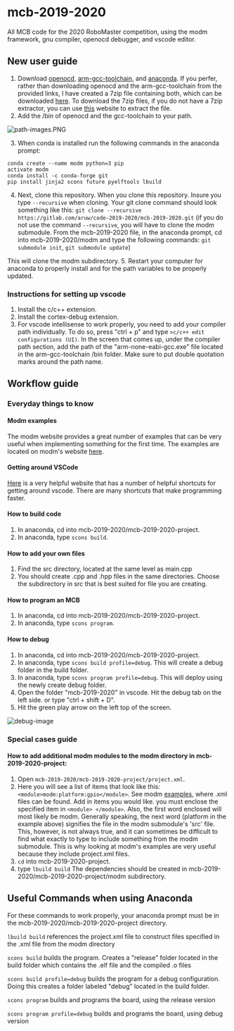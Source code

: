 # mcb-2019-2020

All MCB code for the 2020 RoboMaster competition, using the modm framework, gnu
compiler, openocd debugger, and vscode editor.

## New user guide

1. Download [openocd](https://sourceforge.net/projects/openocd/files/openocd/0.10.0/),
   [arm-gcc-toolchain](https://developer.arm.com/tools-and-software/open-source-software/developer-tools/gnu-toolchain/gnu-rm/downloads),
   and [anaconda](https://www.anaconda.com/distribution/). If you perfer, rather
   than downloading openocd and the arm-gcc-toolchain from the provided links, I
   have created a 7zip file containing both, which can be downloaded
   [here](https://drive.google.com/file/d/1-GCnAhZSidhW827O36aBPIegsX6G6-6S/view?usp=sharing).
   To download the 7zip files, if you do not have a 7zip extractor, you can use
   [this](https://extract.me/) website to extract the file.
2. Add the /bin of openocd and the gcc-toolchain to your path.

![path-images.PNG](https://i.imgur.com/ZpV4WpX.png)

3. When conda is installed run the following commands in the anaconda prompt: <br>
```
conda create --name modm python=3 pip
activate modm
conda install -c conda-forge git
pip install jinja2 scons future pyelftools lbuild
```
4. Next, clone this repository. When you clone this repository. Insure you type
   `--recursive` when cloning. Your git clone command should look something like
   this: `git clone --recursive
   https://gitlab.com/aruw/code-2019-2020/mcb-2019-2020.git`
   (if you do not use the command `--recursive`, you will have to clone the modm
   submodule. From the mcb-2019-2020 file, in the anaconda prompt, cd into
   mcb-2019-2020/modm and type the following commands: `git submodule init`, 
`git submodule update`)

This will clone the modm subdirectory.
5. Restart your computer for anaconda to properly install and for the path
   variables to be properly updated.

### Instructions for setting up vscode
1. Install the c/c++ extension.
2. Install the cortex-debug extension.
3. For vscode intellisense to work properly, you need to add your compiler path
   individually. To do so, press "ctrl + p" and type `>c/c++ edit configurations
   (UI)`. In the screen that comes up, under the compiler path section, add the
   path of the "arm-none-eabi-gcc.exe" file located in the arm-gcc-toolchain
   /bin folder. Make sure to put double quotation marks around the path name.

## Workflow guide

### Everyday things to know

#### Modm examples

The modm website provides a great number of examples that can be very useful
when implementing something for the first time. The examples are located on
modm's website [here](https://modm.io/#examples).

#### Getting around VSCode

[Here](https://code.visualstudio.com/docs/getstarted/tips-and-tricks) is a very
helpful website that has a number of helpful shortcuts for getting around
vscode. There are many shortcuts that make programming faster.

#### How to build code

1. In anaconda, cd into mcb-2019-2020/mcb-2019-2020-project.
2. In anaconda, type `scons build`.

#### How to add your own files

1. Find the src directory, located at the same level as main.cpp
2. You should create .cpp and .hpp files in the same directories. Choose the
   subdirectory in src that is best suited for file you are creating.

#### How to program an MCB

1. In anaconda, cd into mcb-2019-2020/mcb-2019-2020-project.
2. In anaconda, type `scons program`.

#### How to debug

1. In anaconda, cd into mcb-2019-2020/mcb-2019-2020-project.
2. In anaconda, type `scons build profile=debug`. This will create a debug
   folder in the build folder.
3. In anaconda, type `scons program profile=debug`. This will deploy using the
   newly create debug folder.
4. Open the folder "mcb-2019-2020" in vscode. Hit the debug tab on the left
   side. or type "ctrl + shift + D".
5. Hit the green play arrow on the left top of the screen.

![debug-image](https://i.imgur.com/l78vKh0.png)

### Special cases guide

#### How to add additional modm modules to the modm directory in mcb-2019-2020-project:

1. Open `mcb-2019-2020/mcb-2019-2020-project/project.xml`.
2. Here you will see a list of items that look like this:
   `<module>modm:platform:gpio</module>`. See modm
   [examples](https://modm.io/#examples), where .xml files can be found. Add in
   items you would like. you must enclose the specified item in `<module>
   </module>`. Also, the first word enclosed will most likely be modm. Generally
   speaking, the next word (platform in the example above) signifies the file in
   the modm submodule's 'src' file. This, however, is not always true, and it
   can sometimes be difficult to find what exactly to type to include something
   from the modm submodule. This is why looking at modm's examples are very
   useful because they include project.xml files. 
2. `cd` into mcb-2019-2020-project.
3. type `lbuild build` The dependencies should be created in
   mcb-2019-2020/mcb-2019-2020-project/modm subdirectory.

## Useful Commands when using Anaconda

For these commands to work properly, your anaconda prompt must be in the
mcb-2019-2020/mcb-2019-2020-project directory.

`lbuild build` references the project.xml file to construct files specified in
the .xml file from the modm directory

`scons build` builds the program. Creates a "release" folder located in the
build folder which contains the .elf file and the compiled .o files

`scons build profile=debug` builds the program for a debug configuration.
Doing this creates a folder labeled "debug" located in the build folder.

`scons program` builds and programs the board, using the release version

`scons program profile=debug` builds and programs the board, using debug version